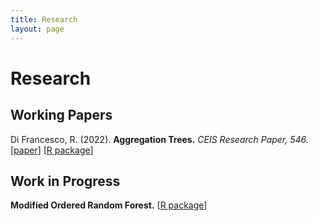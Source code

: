 ```yaml
---
title: Research
layout: page
---
```


# Research

## Working Papers

Di Francesco, R. (2022).
<b>Aggregation Trees.</b> <i>CEIS Research Paper, 546.</i>
[<a href="https://papers.ssrn.com/sol3/papers.cfm?abstract_id=4304256">paper</a>]
[<a href="https://riccardo-df.github.io/aggTrees/index.html">R package</a>]

## Work in Progress
<b>Modified Ordered Random Forest.</b>
[<a href="https://github.com/riccardo-df/morf">R package</a>]
